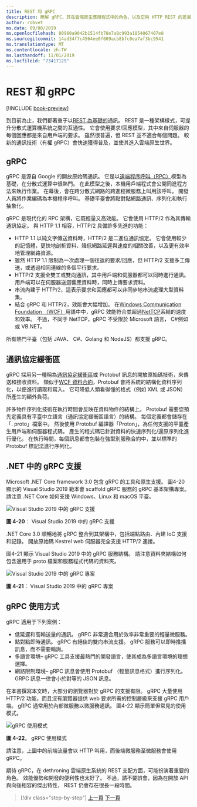 ```yaml
---
title: REST 和 gRPC
description: 瞭解 gRPC、其在雲端原生應用程式中的角色，以及它與 HTTP REST 的差異
author: robvet
ms.date: 09/08/2019
ms.openlocfilehash: 80960a9042b1514fb78e7a8c993a1854067407e8
ms.sourcegitcommit: 14ad34f7c4564ee0f009acb8bfc0ea7af3bc9541
ms.translationtype: MT
ms.contentlocale: zh-TW
ms.lasthandoff: 11/01/2019
ms.locfileid: "73417129"
---
```

# <a name="rest-and-grpc"></a>REST 和 gRPC

[!INCLUDE [book-preview](../../../includes/book-preview.md)]

到目前為止，我們都著重于以[REST 為基礎的](https://docs.microsoft.com/azure/architecture/best-practices/api-design)通訊。 REST 是一種架構樣式，可提升分散式運算機系統之間的互通性。 它會使用要求/回應模型，其中來自伺服器的每個回應都是來自用戶端的要求。 雖然很普遍，但 REST 並不適合每個問題。 較新的通訊技術（有權 gRPC）會快速獲得普及，並使其進入雲端原生世界。

## <a name="grpc"></a>gRPC

gRPC 是源自 Google 的開放原始碼通訊。 它是以[遠端程序呼叫（RPC）](https://en.wikipedia.org/wiki/Remote_procedure_call)模型為基礎，在分散式運算中很熱門。 在此模型之後，本機用戶端程式會公開同進程方法來執行作業。 在幕後，會在跨分散式網路的跨進程微服務上叫用該呼叫。 開發人員將作業編碼為本機程序呼叫。 基礎平臺會將點對點網路通訊、序列化和執行抽象化。

gRPC 是現代化的 RPC 架構，它既輕量又高效能。 它會使用 HTTP/2 作為其傳輸通訊協定。 與 HTTP 1.1 相容，HTTP/2 具備許多先進的功能：

- HTTP 1.1 以純文字傳送資料時，HTTP/2 是二進位通訊協定。 它會使用較少的記憶體，更快地剖析資料、降低網路延遲與速度的相關改善，以及更有效率地管理網路資源。
- 雖然 HTTP 1.1 限制為一次處理一個往返的要求/回應，但 HTTP/2 支援多工傳送，或透過相同連線的多個平行要求。
- HTTP/2 支援全雙工或雙向通訊，其中用戶端和伺服器都可以同時進行通訊。 用戶端可以在伺服器送迴響應資料時，同時上傳要求資料。
- 串流內建于 HTTP/2，這表示要求和回應都可以非同步地串流處理大型資料集。
- 結合 gRPC 和 HTTP/2，效能會大幅增加。 在[Windows Communication Foundation （WCF）](https://docs.microsoft.com/dotnet/framework/wcf/whats-wcf)用語中中，gRPC 效能符合並超過[NetTCP](https://docs.microsoft.com/dotnet/api/system.servicemodel.nettcpbinding?view=netframework-4.8)系結的速度和效率。 不過，不同于 NetTCP，gRPC 不受限於 Microsoft 語言， C#例如或 VB.NET。

所有熱門平臺（包括 JAVA、 C#、Golang 和 NodeJS）都支援 gRPC。

## <a name="protocol-buffers"></a>通訊協定緩衝區

gRPC 採用另一種稱為[通訊協定緩衝區](https://developers.google.com/protocol-buffers/docs/overview)或 Protobuf 訊息的開放原始碼技術，來傳送和接收資料。 類似于[WCF 資料合約](https://docs.microsoft.com/dotnet/framework/wcf/feature-details/using-data-contracts)，Protobuf 會將系統的結構化資料序列化，以便進行讀取和寫入。 它可降低人類看得懂的格式（例如 XML 或 JSON）所產生的額外負荷。

許多物件序列化技術在執行時間會反映在資料物件的結構上。 Protobuf 需要您預先定義具有平臺中立語言（通訊協定緩衝區語言）的結構。 每個定義都會儲存在「. proto」檔案中。 然後使用 Protobuf 編譯器「Proton」，為任何支援的平臺產生用戶端和伺服器程式碼。 產生的程式碼已針對資料的快速序列化/還原序列化進行優化。 在執行時間，每個訊息都會包裝在強型別服務合約中，並以標準的 Protobuf 標記法進行序列化。

## <a name="grpc-support-in-net"></a>.NET 中的 gRPC 支援

Microsoft .NET Core framework 3.0 包含 gRPC 的工具和原生支援。 圖4-20 顯示的 Visual Studio 2019 範本會 scaffold gRPC 服務的 gRPC 基本架構專案。 請注意 .NET Core 如何支援 Windows、Linux 和 macOS 平臺。

![Visual Studio 2019 中的 gRPC 支援](./media/visual-studio-2019-grpc-template.png)

**圖 4-20**： Visual Studio 2019 中的 gRPC 支援

.NET Core 3.0 順暢地將 gRPC 整合到其架構中，包括端點路由、內建 IoC 支援和記錄。 開放原始碼 Kestrel web 伺服器完全支援 HTTP/2 連接。

圖4-21 顯示 Visual Studio 2019 中的 gRPC 服務結構。 請注意資料夾結構如何包含適用于 proto 檔案和服務程式代碼的資料夾。

![Visual Studio 2019 中的 gRPC 專案](./media/grpc-project.png  )

**圖 4-21**： Visual Studio 2019 中的 gRPC 專案

## <a name="grpc-usage"></a>gRPC 使用方式

gRPC 適用于下列案例：

- 低延遲和高輸送量的通訊。 gRPC 非常適合用於效率非常重要的輕量微服務。
- 點對點即時通訊。 gRPC 有絕佳的雙向串流支援。 gRPC 服務可以即時推播訊息，而不需要輪詢。
- 多語言環境– gRPC 工具支援最熱門的開發語言，使其成為多語言環境的理想選擇。
- 網路限制環境– gRPC 訊息會使用 Protobuf （輕量訊息格式）進行序列化。 GRPC 訊息一律會小於對等的 JSON 訊息。

在本書撰寫本文時，大部分的瀏覽器對於 gRPC 的支援有限。 gRPC 大量使用 HTTP/2 功能，而且沒有瀏覽器提供 web 要求所需的控制層級來支援 gRPC 用戶端。 gRPC 通常用於內部微服務以微服務通訊。 圖4-22 顯示簡單但常見的使用模式。

![gRPC 使用模式](./media/grpc-usage.png)

**圖 4-22**。 gRPC 使用模式

請注意，上圖中的前端流量會以 HTTP 叫用，而後端微服務至微服務會使用 gRPC。

期待 gRPC，在 dethroning 雲端原生系統的 REST 支配方面，可能扮演著重要的角色。 效能優勢和開發的便利性也太好了。 不過，請不要誤會，因為在開放 API 與向後相容的傑出特性， REST 仍會存在很長一段時間。

>[!div class="step-by-step"]
>[上一頁](service-to-service-communication.md)
>[下一頁](service-mesh-communication-infrastructure.md)
